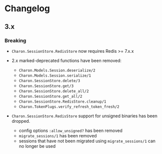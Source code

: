 # Changelog

## 3.x

### Breaking

- `Charon.SessionStore.RedisStore` now requires Redis >= 7.x.x

- 2.x marked-deprecated functions have been removed:

  - `Charon.Models.Session.deserialize/2`
  - `Charon.Models.Session.serialize/1`
  - `Charon.SessionStore.delete/3`
  - `Charon.SessionStore.get/3`
  - `Charon.SessionStore.delete_all/2`
  - `Charon.SessionStore.get_all/2`
  - `Charon.SessionStore.RedisStore.cleanup/1`
  - `Charon.TokenPlugs.verify_refresh_token_fresh/2`

- `Charon.SessionStore.RedisStore` support for unsigned binaries has been dropped.
  - config options `:allow_unsigned?` has been removed
  - `migrate_sessions/1` has been removed
  - sessions that have not been migrated using `migrate_sessions/1` can no longer be used
